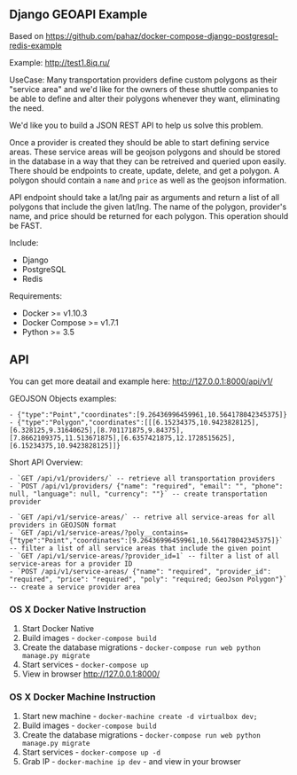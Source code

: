 ## Django GEOAPI Example

Based on https://github.com/pahaz/docker-compose-django-postgresql-redis-example

Example: http://test1.8iq.ru/

UseCase: Many transportation providers define custom polygons as their "service area" and 
we'd like for the owners of these shuttle companies to be able 
to define and alter their polygons whenever they want, eliminating the need.

We'd like you to build a JSON REST API to help us solve this problem.

Once a provider is created they should be able to start defining service areas. These service areas will be geojson polygons and should be stored in the database in a way that they can be retreived and queried upon easily. There should be endpoints to create, update, delete, and get a polygon. A polygon should contain a `name` and `price` as well as the geojson information.

API endpoint should take a lat/lng pair as arguments and return a list of all polygons that include the given lat/lng. The name of the polygon, provider's name, and price should be returned for each polygon. This operation should be FAST.

Include:

 - Django
 - PostgreSQL
 - Redis

Requirements:

 - Docker >= v1.10.3
 - Docker Compose >= v1.7.1
 - Python >= 3.5

## API ##

You can get more deatail and example here: http://127.0.0.1:8000/api/v1/

GEOJSON Objects examples:

	- {"type":"Point","coordinates":[9.26436996459961,10.564178042345375]}
	- {"type":"Polygon","coordinates":[[[6.15234375,10.9423828125],[6.328125,9.31640625],[8.701171875,9.84375],[7.8662109375,11.513671875],[6.6357421875,12.1728515625],[6.15234375,10.9423828125]]}

Short API Overview:

	- `GET /api/v1/providers/` -- retrieve all transportation providers
	- `POST /api/v1/providers/ {"name": "required", "email": "", "phone": null, "language": null, "currency": ""}` -- create transportation provider

	- `GET /api/v1/service-areas/` -- retrive all service-areas for all providers in GEOJSON format
	- `GET /api/v1/service-areas/?poly__contains={"type":"Point","coordinates":[9.26436996459961,10.564178042345375]}` -- filter a list of all service areas that include the given point
	- `GET /api/v1/service-areas/?provider_id=1` -- filter a list of all service-areas for a provider ID
	- `POST /api/v1/service-areas/ {"name": "required", "provider_id": "required", "price": "required", "poly": "required; GeoJson Polygon"}` -- create a service provider area

### OS X Docker Native Instruction

1. Start Docker Native
1. Build images - `docker-compose build`
1. Create the database migrations - `docker-compose run web python manage.py migrate`
1. Start services - `docker-compose up`
1. View in browser http://127.0.0.1:8000/

### OS X Docker Machine Instruction

1. Start new machine - `docker-machine create -d virtualbox dev;`
1. Build images - `docker-compose build`
1. Create the database migrations - `docker-compose run web python manage.py migrate`
1. Start services - `docker-compose up -d`
1. Grab IP - `docker-machine ip dev` - and view in your browser
